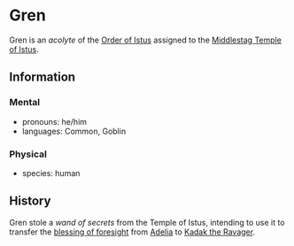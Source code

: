 # Gren

Gren is an _acolyte_ of the [Order of Istus](../) assigned to the [Middlestag Temple of Istus](../../../societies/esterfell-accord/edgewood/middlestag-temple-of-istus.md).

## Information

### Mental

- pronouns: he/him
- languages: Common, Goblin

### Physical

- species: human

## History

Gren stole a _wand of secrets_ from the Temple of Istus, intending to use it to transfer the [blessing of foresight](../../../../ch-5-character-options/supernatural-gifts.md) from [Adelia](adelia.md) to [Kadak the Ravager](../../../societies/esterfell-accord/citizenry/kadak-the-ravager.md).
